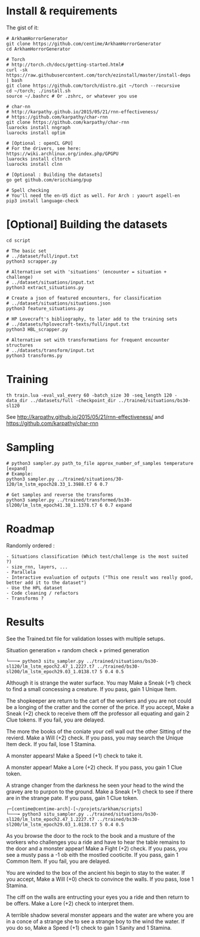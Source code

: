 Install & requirements
======================

The gist of it:

	# ArkhamHorrorGenerator
	git clone https://github.com/centime/ArkhamHorrorGenerator
	cd ArkhamHorrorGenerator

	# Torch
	# http://torch.ch/docs/getting-started.html#
	curl -sk https://raw.githubusercontent.com/torch/ezinstall/master/install-deps | bash
	git clone https://github.com/torch/distro.git ~/torch --recursive
	cd ~/torch; ./install.sh
	source ~/.bashrc # Or .zshrc, or whatever you use

	# char-nn
	# http://karpathy.github.io/2015/05/21/rnn-effectiveness/
	# https://github.com/karpathy/char-rnn
	git clone https://github.com/karpathy/char-rnn
	luarocks install nngraph 
	luarocks install optim

	# [Optional : openCL GPU]
	# For the drivers, see here: https://wiki.archlinux.org/index.php/GPGPU
	luarocks install cltorch
	luarocks install clnn

	# [Optional : Building the datasets] 
	go get github.com/ericchiang/pup

	# Spell checking
	# You'll need the en-US dict as well. For Arch : yaourt aspell-en
	pip3 install language-check


[Optional] Building the datasets
================================

	cd script 

	# The basic set
	# ../dataset/full/input.txt
	python3 scrapper.py

	# Alternative set with 'situations' (encounter = situation + challenge)
	# ../dataset/situations/input.txt
	python3 extract_situations.py

	# Create a json of featured encounters, for classification
	# ../dataset/situations/situations.json
	python3 feature_situations.py

	# HP Lovecraft's bibliography, to later add to the training sets
	# ../datasets/hplovecraft-texts/full/input.txt
	python3 HBL_scrapper.py

	# Alternative set with transformations for frequent encounter structures
	# ../datasets/transform/input.txt
	python3 transforms.py


Training
========

	th train.lua -eval_val_every 60 -batch_size 30 -seq_length 120 -data_dir ../datasets/full -checkpoint_dir ../trained/situations/bs30-sl120

See http://karpathy.github.io/2015/05/21/rnn-effectiveness/ and https://github.com/karpathy/char-rnn


Sampling
========

	# python3 sampler.py path_to_file approx_number_of_samples temperature [expand]	
	# Example:
	python3 sampler.py ../trained/situations/30-120/lm_lstm_epoch28.33_1.3988.t7 6 0.7

	# Get samples and reverse the transforms
	python3 sampler.py ../trained/transformed/bs30-sl200/lm_lstm_epoch41.38_1.1378.t7 6 0.7 expand

Roadmap
=======

Randomly ordered :

	- Situations classification (Which test/challenge is the most suited ?)
	- size_rnn, layers, ...
	- Parallela
	- Interactive evaluation of outputs ("This one result was really good, better add it to the dataset")
	- Use the HPL dataset
	- Code cleaning / refactors
	- Transforms ?

Results
=======

See the Trained.txt file for validation losses with multiple setups.


Situation generation + random check + primed generation

	└───╼ python3 situ_sampler.py ../trained/situations/bs30-sl120/lm_lstm_epoch2.47_1.2227.t7 ../trained/bs30-sl200/lm_lstm_epoch29.03_1.0138.t7 5 0.4 0.5 


Although it is strange the water surface. You may Make a Sneak (+1) check to find a small concessing a creature. If you pass, gain 1 Unique Item.

The shopkeeper are return to the cart of the workers and you are not could be a longing of the cratter and the corner of the price. If you accept, Make a Sneak (+2) check to receive them off the professor all equating and gain 2 Clue tokens. If you fail, you are delayed.

The more the books of the coniate your cell wall out the other Sitting of the revierd. Make a Will (+2) check. If you pass, you may search the Unique Item deck. If you fail, lose 1 Stamina.

A monster appears! Make a Speed (+1) check to take it.

A monster appear! Make a Lore (+2) check. If you pass, you gain 1 Clue token.

A strange changer from the darkness he seen your head to the wind the gravey are to purpon to the ground. Make a Sneak (+1) check to see if there are in the strange pate. If you pass, gain 1 Clue token.

	┌─[centime@centime-arch]-[~/projets/arkham/scripts]
	└───╼ python3 situ_sampler.py ../trained/situations/bs30-sl120/lm_lstm_epoch2.47_1.2227.t7 ../trained/bs30-sl200/lm_lstm_epoch29.03_1.0138.t7 5 0.4 0.5


As you browse the door to the rock to the book and a musture of the workers who challenges you a ride and have to hear the table remains to the door and a monster appear! Make a Fight (+2) check. If you pass, you see a musty pass a -1 ob eith the mostled cooticite. If you pass, gain 1 Common Item. If you fail, you are delayed.

You are winded to the box of the ancient his begin to stay to the water. If you accept, Make a Will (+0) check to convince the walls. If you pass, lose 1 Stamina.

The ciff on the walls are entructing your eyes you a ride and then return to be offers. Make a Lore (+2) check to interpret them.

A terrible shadow several monster appears and the water are where you are in a conce of a strange she to see a strange boy to the wind the water. If you do so, Make a Speed (+1) check to gain 1 Sanity and 1 Stamina.
